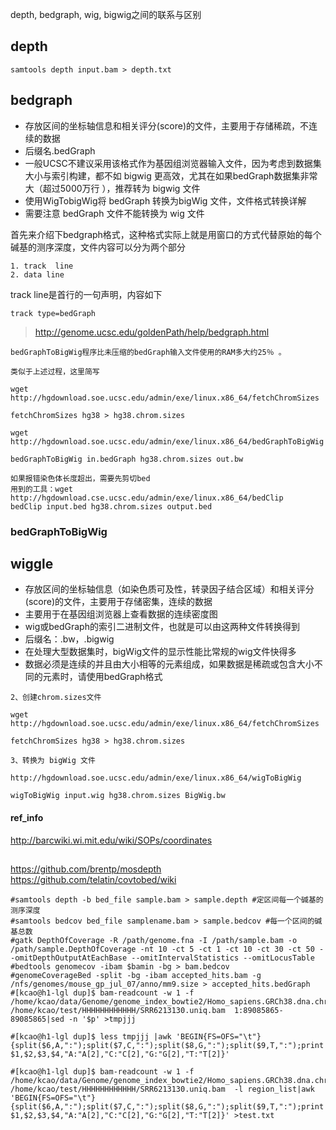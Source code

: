 depth, bedgraph, wig, bigwig之间的联系与区别
## depth
```
samtools depth input.bam > depth.txt

```

## bedgraph

+ 存放区间的坐标轴信息和相关评分(score)的文件，主要用于存储稀疏，不连续的数据
+ 后缀名.bedGraph
+ 一般UCSC不建议采用该格式作为基因组浏览器输入文件，因为考虑到数据集大小与索引构建，都不如 bigwig 更高效，尤其在如果bedGraph数据集非常大（超过5000万行 ），推荐转为 bigwig 文件
+ 使用WigTobigWig将 bedGraph 转换为bigWig 文件，文件格式转换详解
+ 需要注意 bedGraph 文件不能转换为 wig 文件

首先来介绍下bedgraph格式，这种格式实际上就是用窗口的方式代替原始的每个碱基的测序深度，文件内容可以分为两个部分
```
1. track  line
2. data line
```
track line是首行的一句声明，内容如下
```
track type=bedGraph
```
> http://genome.ucsc.edu/goldenPath/help/bedgraph.html
```
bedGraphToBigWig程序比未压缩的bedGraph输入文件使用的RAM多大约25％ 。

类似于上述过程，这里简写

wget http://hgdownload.soe.ucsc.edu/admin/exe/linux.x86_64/fetchChromSizes

fetchChromSizes hg38 > hg38.chrom.sizes

wget http://hgdownload.soe.ucsc.edu/admin/exe/linux.x86_64/bedGraphToBigWig

bedGraphToBigWig in.bedGraph hg38.chrom.sizes out.bw

如果报错染色体长度超出，需要先剪切bed
用到的工具：wget http://hgdownload.cse.ucsc.edu/admin/exe/linux.x86_64/bedClip
bedClip input.bed hg38.chrom.sizes output.bed

```

### bedGraphToBigWig
## wiggle
+ 存放区间的坐标轴信息（如染色质可及性，转录因子结合区域）和相关评分(score)的文件，主要用于存储密集，连续的数据
+ 主要用于在基因组浏览器上查看数据的连续密度图
+ wig或bedGraph的索引二进制文件，也就是可以由这两种文件转换得到
+ 后缀名：.bw，.bigwig
+ 在处理大型数据集时，bigWig文件的显示性能比常规的wig文件快得多
+ 数据必须是连续的并且由大小相等的元素组成，如果数据是稀疏或包含大小不同的元素时，请使用bedGraph格式

```
2、创建chrom.sizes文件

wget http://hgdownload.soe.ucsc.edu/admin/exe/linux.x86_64/fetchChromSizes

fetchChromSizes hg38 > hg38.chrom.sizes

3、转换为 bigWig 文件

http://hgdownload.soe.ucsc.edu/admin/exe/linux.x86_64/wigToBigWig

wigToBigWig input.wig hg38.chrom.sizes BigWig.bw

```

#### ref_info
http://barcwiki.wi.mit.edu/wiki/SOPs/coordinates


## 
https://github.com/brentp/mosdepth
https://github.com/telatin/covtobed/wiki


```
#samtools depth -b bed_file sample.bam > sample.depth #定区间每一个碱基的测序深度
#samtools bedcov bed_file samplename.bam > sample.bedcov #每一个区间的碱基总数
#gatk DepthOfCoverage -R /path/genome.fna -I /path/sample.bam -o /path/sample.DepthOfCoverage -nt 10 -ct 5 -ct 1 -ct 10 -ct 30 -ct 50 --omitDepthOutputAtEachBase --omitIntervalStatistics --omitLocusTable
#bedtools genomecov -ibam $bamin -bg > bam.bedcov
#genomeCoverageBed -split -bg -ibam accepted_hits.bam -g /nfs/genomes/mouse_gp_jul_07/anno/mm9.size > accepted_hits.bedGraph
#[kcao@h1-lgl dup]$ bam-readcount -w 1 -f /home/kcao/data/Genome/genome_index_bowtie2/Homo_sapiens.GRCh38.dna.chromosome.fa /home/kcao/test/HHHHHHHHHHHH/SRR6213130.uniq.bam  1:89085865-89085865|sed -n '$p' >tmpjjj

#[kcao@h1-lgl dup]$ less tmpjjj |awk 'BEGIN{FS=OFS="\t"}{split($6,A,":");split($7,C,":");split($8,G,":");split($9,T,":");print $1,$2,$3,$4,"A:"A[2],"C:"C[2],"G:"G[2],"T:"T[2]}'

#[kcao@h1-lgl dup]$ bam-readcount -w 1 -f /home/kcao/data/Genome/genome_index_bowtie2/Homo_sapiens.GRCh38.dna.chromosome.fa /home/kcao/test/HHHHHHHHHHHH/SRR6213130.uniq.bam  -l region_list|awk 'BEGIN{FS=OFS="\t"}{split($6,A,":");split($7,C,":");split($8,G,":");split($9,T,":");print $1,$2,$3,$4,"A:"A[2],"C:"C[2],"G:"G[2],"T:"T[2]}' >test.txt
```